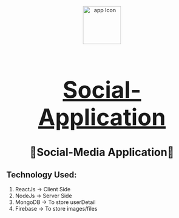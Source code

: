<div align="center">

[<img src="./src/assets/icons/Social_Icon.ico" style="width:100px;" alt="app Icon"/><h1 style="font-size:60px; width:100%;">Social-Application</h1>](src/assets/icons/Social_Icon.ico)

# 🤝Social-Media Application🤝

</div>

## Technology Used:
1. ReactJs -> Client Side
2. NodeJs -> Server Side
3. MongoDB -> To store userDetail
4. Firebase -> To store images/files